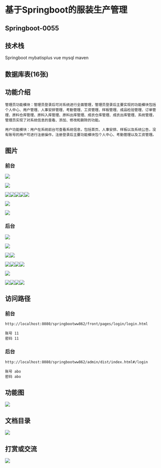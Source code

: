 # 基于Springboot的服装生产管理

## Springboot-0055



## 技术栈

Springboot mybatisplus vue mysql maven



## 数据库表(16张)



## 功能介绍

```properties
管理员功能模块：管理员登录后可对系统进行全面管理，管理员登录后主要实现的功能模块包括个人中心、用户管理、人事安排管理、考勤管理、工资管理、样板管理、成品检验管理、订单管理、原料仓库管理、原料入库管理、原料出库管理、成衣仓库管理、成衣出库管理、系统管理，管理员实现了对系统信息的查看、添加、修改和删除的功能。

用户功能模块：用户在系统前台可查看系统信息，包括首页、人事安排、样板以及系统公告，没有账号的用户可进行注册操作，注册登录后主要功能模块包个人中心、考勤管理以及工资管理。
```



## 图片

### 前台

![](./images/1.jpg)

![](./images/2.jpg)

![](./images/3.jpg)![](./images/4.jpg)![](./images/5.jpg)![](./images/6.jpg)![](./images/7.jpg)

![](./images/8.jpg)

![](./images/9.jpg)

### 后台

![](./images/10.jpg)

![](./images/11.jpg)

![](./images/12.jpg)![](./images/13.jpg)

![](./images/15.jpg)![](./images/16.jpg)![](./images/17.jpg)![](./images/18.jpg)

![](./images/19.jpg)

![](./images/20.jpg)![](./images/21.jpg)![](./images/22.jpg)![](./images/23.jpg)

## 访问路径

### 前台

```properties
http://localhost:8080/springbootww862/front/pages/login/login.html

账号 11
密码 11
```

### 后台

```properties
http://localhost:8080/springbootww862/admin/dist/index.html#/login

账号 abo
密码 abo
```





## 功能图

![](./images/gn.jpg)



## 文档目录

![](./images/wd.jpg)



## 打赏或交流

![](./images/vx.jpg)








